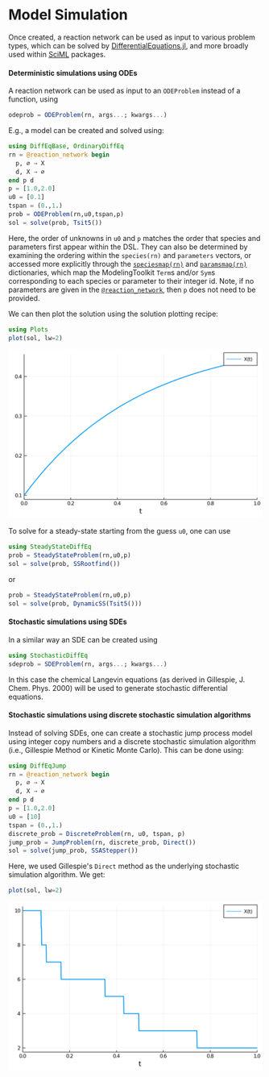 # Model Simulation
Once created, a reaction network can be used as input to various problem types,
which can be solved by
[DifferentialEquations.jl](https://github.com/JuliaDiffEq/DifferentialEquations.jl/),
and more broadly used within [SciML](https://sciml.ai) packages.

#### Deterministic simulations using ODEs
A reaction network can be used as input to an `ODEProblem` instead of a
function, using
```julia
odeprob = ODEProblem(rn, args...; kwargs...)
```
E.g., a model can be created and solved using:
```julia
using DiffEqBase, OrdinaryDiffEq
rn = @reaction_network begin
  p, ∅ → X
  d, X → ∅
end p d
p = [1.0,2.0]
u0 = [0.1]
tspan = (0.,1.)
prob = ODEProblem(rn,u0,tspan,p)
sol = solve(prob, Tsit5())
```
Here, the order of unknowns in `u0` and `p` matches the order that species and
parameters first appear within the DSL. They can also be determined by examining
the ordering within the `species(rn)` and `parameters` vectors, or accessed more
explicitly through the [`speciesmap(rn)`](@ref) and [`paramsmap(rn)`](@ref)
dictionaries, which map the ModelingToolkit `Term`s and/or `Sym`s corresponding
to each species or parameter to their integer id. Note, if no parameters are
given in the [`@reaction_network`](@ref), then `p` does not need to be provided.

We can then plot the solution using the solution plotting recipe:
```julia
using Plots
plot(sol, lw=2)
```
![models1](../assets/models1.svg)

To solve for a steady-state starting from the guess `u0`, one can use
```julia
using SteadyStateDiffEq
prob = SteadyStateProblem(rn,u0,p)
sol = solve(prob, SSRootfind())
```
or
```julia
prob = SteadyStateProblem(rn,u0,p)
sol = solve(prob, DynamicSS(Tsit5()))
```

#### Stochastic simulations using SDEs
In a similar way an SDE can be created using
```julia
using StochasticDiffEq
sdeprob = SDEProblem(rn, args...; kwargs...)
```
In this case the chemical Langevin equations (as derived in Gillespie, J. Chem.
Phys. 2000) will be used to generate stochastic differential equations.

#### Stochastic simulations using discrete stochastic simulation algorithms
Instead of solving SDEs, one can create a stochastic jump process model using
integer copy numbers and a discrete stochastic simulation algorithm (i.e.,
Gillespie Method or Kinetic Monte Carlo). This can be done using:
```julia
using DiffEqJump
rn = @reaction_network begin
  p, ∅ → X
  d, X → ∅
end p d
p = [1.0,2.0]
u0 = [10]
tspan = (0.,1.)
discrete_prob = DiscreteProblem(rn, u0, tspan, p)
jump_prob = JumpProblem(rn, discrete_prob, Direct())
sol = solve(jump_prob, SSAStepper())
```
Here, we used Gillespie's `Direct` method as the underlying stochastic simulation
algorithm. We get:
```julia
plot(sol, lw=2)
```
![models2](../assets/models2.svg)

